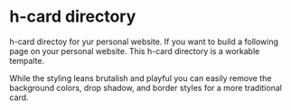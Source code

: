h-card directory
=================

h-card directoy for yur personal website. If you want to build a following page on your personal website. This h-card directory is a workable tempalte.

While the styling leans brutalish and playful you can easily remove the background colors, drop shadow, and border styles for a more traditional card.

